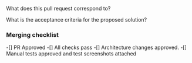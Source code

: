 What does this pull request correspond to?

What is the acceptance criteria for the proposed solution?

### Merging checklist

-[] PR Approved
-[] All checks pass
-[] Architecture changes approved.
-[] Manual tests approved and test screenshots attached
